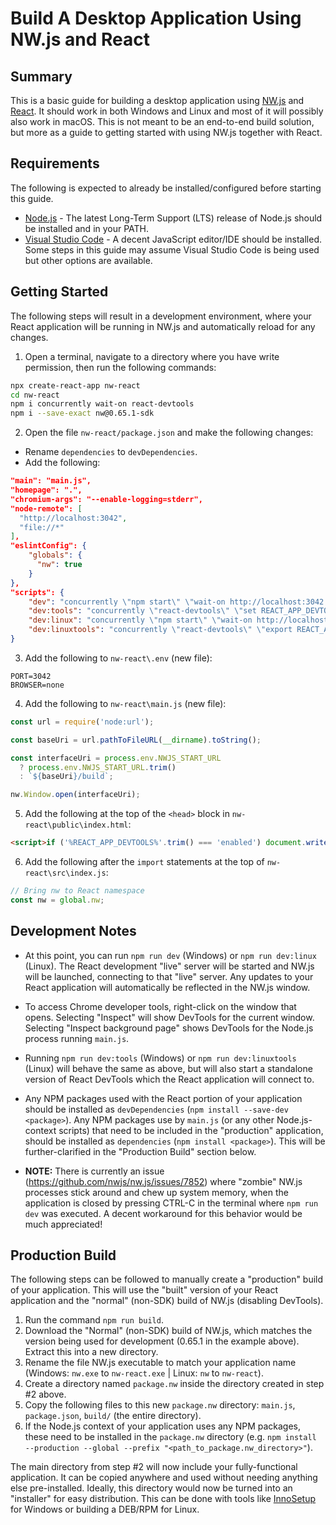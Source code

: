 # Build A Desktop Application Using NW.js and React

## Summary
This is a basic guide for building a desktop application using <a href="https://nwjs.io/">NW.js</a> and <a href="https://reactjs.org/">React</a>.
It should work in both Windows and Linux and most of it will possibly also work in macOS. This is not meant to be an end-to-end build solution, but more
as a guide to getting started with using NW.js together with React.

## Requirements
The following is expected to already be installed/configured before starting this guide.
- <a target="_blank" href="https://nodejs.org/">Node.js</a> - The latest Long-Term Support (LTS) release of Node.js should be installed and in your <span class="code">PATH</span>.
- <a target="_blank" href="https://code.visualstudio.com/">Visual Studio Code</a> - A decent JavaScript editor/IDE should be installed. Some steps in this guide may assume Visual Studio Code is being used but other options are available.

## Getting Started
The following steps will result in a development environment, where your React application will be running in NW.js and automatically reload for any changes.

1. Open a terminal, navigate to a directory where you have write permission, then run the following commands:

```sh
npx create-react-app nw-react
cd nw-react
npm i concurrently wait-on react-devtools
npm i --save-exact nw@0.65.1-sdk
```

2. Open the file `nw-react/package.json` and make the following changes:
- Rename `dependencies` to `devDependencies`.
- Add the following:
```json
"main": "main.js",
"homepage": ".",
"chromium-args": "--enable-logging=stderr",
"node-remote": [
  "http://localhost:3042",
  "file://*"
],
"eslintConfig": {
    "globals": {
      "nw": true
    }
},
"scripts": {
    "dev": "concurrently \"npm start\" \"wait-on http://localhost:3042 && set NWJS_START_URL=http://localhost:3042 && nw --enable-logging=stderr .\"",
    "dev:tools": "concurrently \"react-devtools\" \"set REACT_APP_DEVTOOLS=enabled && npm start\" \"wait-on http://localhost:3042 && set NWJS_START_URL=http://localhost:3042 && nw --enable-logging=stderr .\"",
    "dev:linux": "concurrently \"npm start\" \"wait-on http://localhost:3042 && export NWJS_START_URL=http://localhost:3042; nw --enable-logging=stderr --remote-debugging-port=3043 .\"",
    "dev:linuxtools": "concurrently \"react-devtools\" \"export REACT_APP_DEVTOOLS=enabled; npm start\" \"wait-on http://localhost:3042 && export NWJS_START_URL=http://localhost:3042; nw --enable-logging=stderr .\"",
}
```

3. Add the following to `nw-react\.env` (new file):
```
PORT=3042
BROWSER=none
```

4. Add the following to `nw-react\main.js` (new file):
```js
const url = require('node:url');

const baseUri = url.pathToFileURL(__dirname).toString();

const interfaceUri = process.env.NWJS_START_URL
  ? process.env.NWJS_START_URL.trim()
  : `${baseUri}/build`;

nw.Window.open(interfaceUri);
```

5. Add the following at the top of the `<head>` block in `nw-react\public\index.html`:
```html
<script>if ('%REACT_APP_DEVTOOLS%'.trim() === 'enabled') document.write('<script src="http:\/\/localhost:8097"><\/script>')</script>
```

6. Add the following after the `import` statements at the top of `nw-react\src\index.js`:
```js
// Bring nw to React namespace
const nw = global.nw;
```

## Development Notes
- At this point, you can run `npm run dev` (Windows) or `npm run dev:linux` (Linux). The React development "live" server will be started and NW.js will be launched, connecting to that "live" server. Any updates to your React application will automatically be reflected in the NW.js window.

- To access Chrome developer tools, right-click on the window that opens. Selecting "Inspect" will show DevTools for the current window. Selecting "Inspect background page" shows DevTools for the Node.js process running `main.js`.

- Running `npm run dev:tools` (Windows) or `npm run dev:linuxtools` (Linux) will behave the same as above, but will also start a standalone version of React DevTools which the React application will connect to.

- Any NPM packages used with the React portion of your application should be installed as `devDependencies` (`npm install --save-dev <package>`). Any NPM packages use by `main.js` (or any other Node.js-context scripts) that need to be included in the "production" application, should be installed as `dependencies` (`npm install <package>`). This will be further-clarified in the "Production Build" section below.

- **NOTE:** There is currently an issue (https://github.com/nwjs/nw.js/issues/7852) where "zombie" NW.js processes stick around and chew up system memory, when the application is closed by pressing CTRL-C in the terminal where `npm run dev` was executed. A decent workaround for this behavior would be much appreciated!

## Production Build
The following steps can be followed to manually create a "production" build of your application. This will use the "built" version of your React application and the "normal" (non-SDK) build of NW.js (disabling DevTools).

1. Run the command `npm run build`.
2. Download the "Normal" (non-SDK) build of NW.js, which matches the version being used for development (0.65.1 in the example above). Extract this into a new directory.
3. Rename the file NW.js executable to match your application name (Windows: `nw.exe` to `nw-react.exe` | Linux: `nw` to `nw-react`).
4. Create a directory named `package.nw` inside the directory created in step #2 above.
5. Copy the following files to this new `package.nw` directory: `main.js`, `package.json`, `build/` (the entire directory).
6. If the Node.js context of your application uses any NPM packages, these need to be installed in the `package.nw` directory (e.g. `npm install --production --global --prefix "<path_to_package.nw_directory>"`).

The main directory from step #2 will now include your fully-functional application. It can be copied anywhere and used without needing anything else pre-installed. Ideally, this directory would now be turned into an "installer" for easy distribution. This can be done with tools like <a href="https://jrsoftware.org/isinfo.php">InnoSetup</a> for Windows or building a DEB/RPM for Linux.
